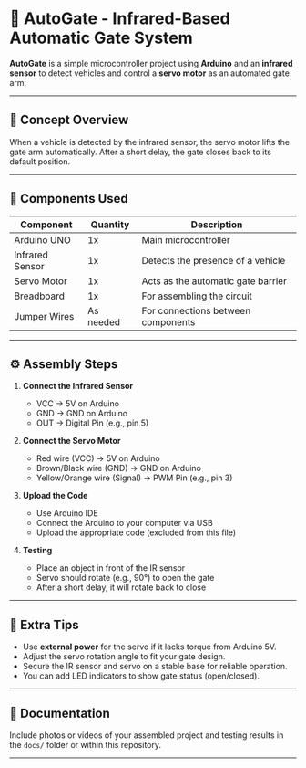 # 🚗 AutoGate - Infrared-Based Automatic Gate System

**AutoGate** is a simple microcontroller project using **Arduino** and an **infrared sensor** to detect vehicles and control a **servo motor** as an automated gate arm.

---

## 🧠 Concept Overview

When a vehicle is detected by the infrared sensor, the servo motor lifts the gate arm automatically. After a short delay, the gate closes back to its default position.

---

## 🔧 Components Used

| Component        | Quantity | Description                            |
|------------------|----------|----------------------------------------|
| Arduino UNO      | 1x       | Main microcontroller                   |
| Infrared Sensor  | 1x       | Detects the presence of a vehicle      |
| Servo Motor      | 1x       | Acts as the automatic gate barrier     |
| Breadboard       | 1x       | For assembling the circuit             |
| Jumper Wires     | As needed| For connections between components     |

---

## ⚙️ Assembly Steps

1. **Connect the Infrared Sensor**
   - VCC → 5V on Arduino  
   - GND → GND on Arduino  
   - OUT → Digital Pin (e.g., pin 5)

2. **Connect the Servo Motor**
   - Red wire (VCC) → 5V on Arduino  
   - Brown/Black wire (GND) → GND on Arduino  
   - Yellow/Orange wire (Signal) → PWM Pin (e.g., pin 3)

3. **Upload the Code**
   - Use Arduino IDE  
   - Connect the Arduino to your computer via USB  
   - Upload the appropriate code (excluded from this file)

4. **Testing**
   - Place an object in front of the IR sensor  
   - Servo should rotate (e.g., 90°) to open the gate  
   - After a short delay, it will rotate back to close

---

## 🧪 Extra Tips

- Use **external power** for the servo if it lacks torque from Arduino 5V.
- Adjust the servo rotation angle to fit your gate design.
- Secure the IR sensor and servo on a stable base for reliable operation.
- You can add LED indicators to show gate status (open/closed).

---

## 📸 Documentation

Include photos or videos of your assembled project and testing results in the `docs/` folder or within this repository.

---